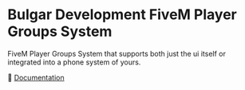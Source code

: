 # Bulgar Development FiveM Player Groups System
 FiveM Player Groups System that supports both just the ui itself or integrated into a phone system of yours.
 
 📖 [Documentation]([https://duckduckgo.com](https://docs.bulgar.dev/))
